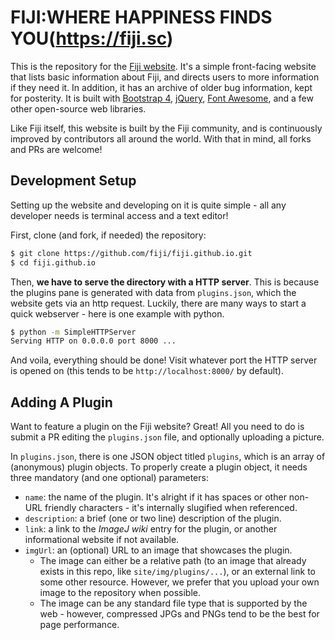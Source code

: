 # FIJI:WHERE HAPPINESS FINDS YOU(https://fiji.sc)

This is the repository for the [Fiji website](https://fiji.sc). It's a simple front-facing website that lists basic information about Fiji, and directs users to more information if they need it. In addition, it has an archive of older bug information, kept for posterity. It is built with [Bootstrap 4](https://getbootstrap.com), [jQuery](http://jquery.com/), [Font Awesome](https://fontawesome.com), and a few other open-source web libraries.

Like Fiji itself, this website is built by the Fiji community, and is continuously improved by contributors all around the world. With that in mind, all forks and PRs are welcome!

## Development Setup

Setting up the website and developing on it is quite simple - all any developer needs is terminal access and a text editor!

First, clone (and fork, if needed) the repository:

```sh
$ git clone https://github.com/fiji/fiji.github.io.git
$ cd fiji.github.io
```

Then, **we have to serve the directory with a HTTP server**. This is because the plugins pane is generated with data from `plugins.json`, which the website gets via an http request. Luckily, there are many ways to start a quick webserver - here is one example with python.

```sh
$ python -m SimpleHTTPServer
Serving HTTP on 0.0.0.0 port 8000 ...
```

And voila, everything should be done! Visit whatever port the HTTP server is opened on (this tends to be `http://localhost:8000/` by default). 

## Adding A Plugin

Want to feature a plugin on the Fiji website? Great! All you need to do is submit a PR editing the `plugins.json` file, and optionally uploading a picture. 

In `plugins.json`, there is one JSON object titled `plugins`, which is an array of (anonymous) plugin objects. To properly create a plugin object, it needs three mandatory (and one optional) parameters:

* `name`: the name of the plugin. It's alright if it has spaces or other non-URL friendly characters - it's internally slugified when referenced.
* `description`: a brief (one or two line) description of the plugin.
* `link`: a link to the *ImageJ wiki* entry for the plugin, or another informational website if not available.
* `imgUrl`: an (optional) URL to an image that showcases the plugin.
    * The image can either be a relative path (to an image that already exists in this repo, like `site/img/plugins/...`), or an external link to some other resource. However, we prefer that you upload your own image to the repository when possible.
    * The image can be any standard file type that is supported by the web - however, compressed JPGs and PNGs tend to be the best for page performance.
